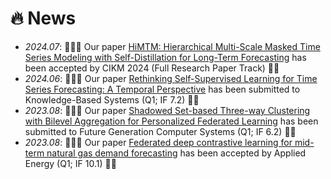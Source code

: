 # 🔥 News
- *2024.07*: 🎉🎉🎉 Our paper [HiMTM: Hierarchical Multi-Scale Masked Time Series Modeling with Self-Distillation for Long-Term Forecasting](https://arxiv.org/abs/2401.05012) has been accepted by CIKM 2024 (Full Research Paper Track) 🎊🥳
- *2024.06*: 🎉🎉🎉 Our paper [Rethinking Self-Supervised Learning for Time Series Forecasting: A Temporal Perspective](https://papers.ssrn.com/sol3/papers.cfm?abstract_id=4893607) has been submitted to Knowledge-Based Systems (Q1; IF 7.2) 🎊🥳
- *2023.08*: 🎉🎉🎉 Our paper [Shadowed Set-based Three-way Clustering with Bilevel Aggregation for Personalized Federated Learning]((https://scholar.google.com/citations?user=UFzTZJgAAAAJ&hl=zh-CN)) has been submitted to Future Generation Computer Systems (Q1; IF 6.2) 🎊🥳
- *2023.08*: 🎉🎉🎉 Our paper [Federated deep contrastive learning for mid-term natural gas demand forecasting](https://www.sciencedirect.com/science/article/abs/pii/S030626192300867X) has been accepted by Applied Energy (Q1; IF 10.1) 🎊🥳
